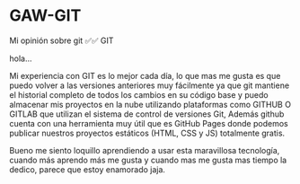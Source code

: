 # GAW-GIT
Mi opinión sobre git
✅✅ GIT

hola...

 Mi experiencia con GIT es lo mejor cada día, lo que mas me gusta es que puedo volver a las versiones anteriores muy fácilmente ya que git mantiene el historial completo de todos los cambios en su código base y puedo almacenar mis proyectos en la nube utilizando plataformas como GITHUB O GITLAB que utilizan el sistema de control de versiones Git, Además  github cuenta con una herramienta muy útil que es GitHub Pages donde podemos publicar nuestros proyectos estáticos (HTML, CSS y JS) totalmente gratis. 

 Bueno me siento loquillo aprendiendo a usar esta maravillosa tecnología, cuando más aprendo más me gusta y cuando mas me gusta mas tiempo la dedico, parece que estoy enamorado jaja.